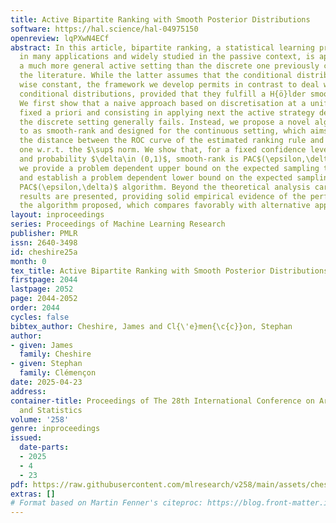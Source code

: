```yaml
---
title: Active Bipartite Ranking with Smooth Posterior Distributions
software: https://hal.science/hal-04975150
openreview: lqPXwN4ECf
abstract: In this article, bipartite ranking, a statistical learning problem involved
  in many applications and widely studied in the passive context, is approached in
  a much more general active setting than the discrete one previously considered in
  the literature. While the latter assumes that the conditional distribution is piece
  wise constant, the framework we develop permits in contrast to deal with continuous
  conditional distributions, provided that they fulfill a H{ö}lder smoothness constraint.
  We first show that a naive approach based on discretisation at a uniform level,
  fixed a priori and consisting in applying next the active strategy designed for
  the discrete setting generally fails. Instead, we propose a novel algorithm, referred
  to as smooth-rank and designed for the continuous setting, which aims to minimise
  the distance between the ROC curve of the estimated ranking rule and the optimal
  one w.r.t. the $\sup$ norm. We show that, for a fixed confidence level $\epsilon>0$
  and probability $\delta\in (0,1)$, smooth-rank is PAC$(\epsilon,\delta)$. In addition,
  we provide a problem dependent upper bound on the expected sampling time of smooth-rank
  and establish a problem dependent lower bound on the expected sampling time of any
  PAC$(\epsilon,\delta)$ algorithm. Beyond the theoretical analysis carried out, numerical
  results are presented, providing solid empirical evidence of the performance of
  the algorithm proposed, which compares favorably with alternative approaches.
layout: inproceedings
series: Proceedings of Machine Learning Research
publisher: PMLR
issn: 2640-3498
id: cheshire25a
month: 0
tex_title: Active Bipartite Ranking with Smooth Posterior Distributions
firstpage: 2044
lastpage: 2052
page: 2044-2052
order: 2044
cycles: false
bibtex_author: Cheshire, James and Cl{\'e}men{\c{c}}on, Stephan
author:
- given: James
  family: Cheshire
- given: Stephan
  family: Clémençon
date: 2025-04-23
address:
container-title: Proceedings of The 28th International Conference on Artificial Intelligence
  and Statistics
volume: '258'
genre: inproceedings
issued:
  date-parts:
  - 2025
  - 4
  - 23
pdf: https://raw.githubusercontent.com/mlresearch/v258/main/assets/cheshire25a/cheshire25a.pdf
extras: []
# Format based on Martin Fenner's citeproc: https://blog.front-matter.io/posts/citeproc-yaml-for-bibliographies/
---
```

